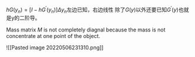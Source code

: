 $hG(y_n)=[I-hG^\prime(y_n)]\Delta y_n$左边已知，右边线性
除了$G(y)$以外还要已知$G^\prime(y)$也就是y的二阶导。

Mass matrix $M$ is not completely diagnal because the mass is not concentrate at one point of the object.

![[Pasted image 20220506231310.png]]